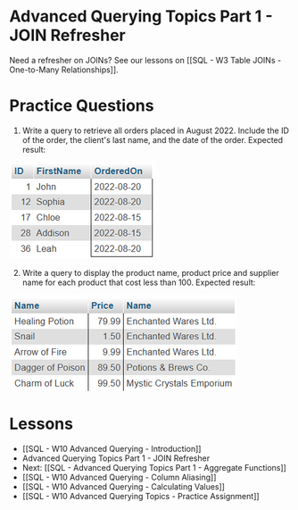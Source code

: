 # Advanced Querying Topics Part 1 - JOIN Refresher

Need a refresher on JOINs? See our lessons on [[SQL - W3 Table JOINs - One-to-Many Relationships]].
# Practice Questions

1. Write a query to retrieve all orders placed in August 2022. Include the ID of the order, the client's last name, and the date of the order. Expected result:
<img src="https://raw.githubusercontent.com/kellerflint/Class-Intro-SQL/hugo/content/Images/AQR2.png">

2. Write a query to display the product name, product price and supplier name for each product that cost less than 100. Expected result:
<img src="https://raw.githubusercontent.com/kellerflint/Class-Intro-SQL/hugo/content/Images/AQR1.png">

# Lessons
- [[SQL - W10 Advanced Querying - Introduction]]
- Advanced Querying Topics Part 1 - JOIN Refresher
- Next: [[SQL - Advanced Querying Topics Part 1 - Aggregate Functions]]
- [[SQL - W10 Advanced Querying - Column Aliasing]]
- [[SQL - W10 Advanced Querying - Calculating Values]]
- [[SQL - W10 Advanced Querying Topics - Practice Assignment]]